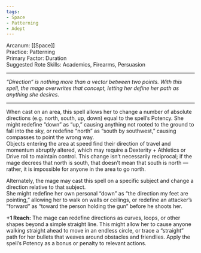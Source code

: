 ```yaml
---
tags:
- Space
- Patterning
- Adept
---
```


Arcanum: [[Space]]\
Practice: Patterning\
Primary Factor: Duration\
Suggested Rote Skills: Academics, Firearms, Persuasion

---

_“Direction” is nothing more than a vector between two points. With this spell, the mage overwrites that concept, letting her define her path as anything she desires._

---

When cast on an area, this spell allows her to change a number of absolute directions (e.g. north, south, up, down) equal to the spell’s Potency. She might redefine “down” as “up,” causing anything not rooted to the ground to fall into the sky, or redefine “north” as “south by southwest,” causing compasses to point the wrong way.\
Objects entering the area at speed find their direction of travel and momentum abruptly altered, which may require a Dexterity + Athletics or Drive roll to maintain control. This change isn’t necessarily reciprocal; if the mage decrees that north is south, that doesn’t mean that south is north — rather, it is impossible for anyone in the area to go north.

Alternately, the mage may cast this spell on a specific subject and change a direction relative to that subject.\
She might redefine her own personal “down” as “the direction my feet are pointing,” allowing her to walk on walls or ceilings, or redefine an attacker’s “forward” as “toward the person holding the gun” before he shoots her.

**+1 Reach:** The mage can redefine directions as curves, loops, or other shapes beyond a simple straight line. This might allow her to cause anyone walking straight ahead to move in an endless circle, or trace a “straight” path for her bullets that weaves around obstacles and friendlies. Apply the spell’s Potency as a bonus or penalty to relevant actions.